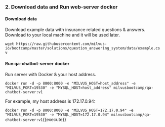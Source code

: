 ### 2. Download data and Run web-server docker

#### Download data
Download example data with insurance related questions & answers. Download to your local machine and it will be used later.

`wget https://raw.githubusercontent.com/milvus-io/bootcamp/master/solutions/question_answering_system/data/example.csv`

#### Run qa-chatbot-server docker
Run server with Docker & your host address.

`docker run -d -p 8000:8000 -e "MILVUS_HOST=host_address" -e "MILVUS_PORT=19530" -e "MYSQL_HOST=host_address" milvusbootcamp/qa-chatbot-server:v1`

For example, my host address is 172.17.0.94:

`docker run -d -p 8000:8000 -e "MILVUS_HOST=172.17.0.94" -e "MILVUS_PORT=19530" -e "MYSQL_HOST=172.17.0.94" milvusbootcamp/qa-chatbot-server:v1`{{execute}}
